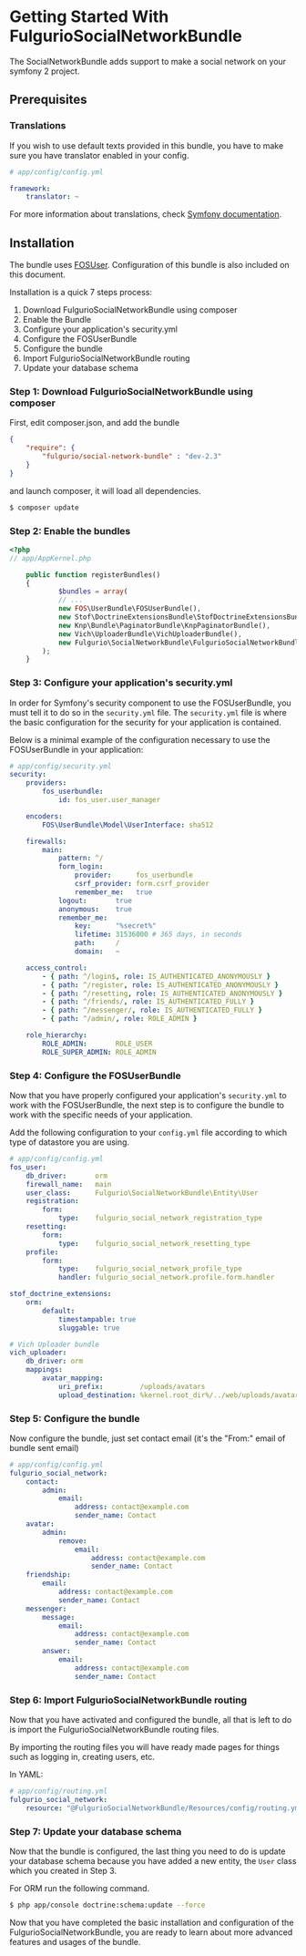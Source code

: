 Getting Started With FulgurioSocialNetworkBundle
================================================

The SocialNetworkBundle adds support to make a social network on your symfony 2
project.

## Prerequisites

### Translations

If you wish to use default texts provided in this bundle, you have to make
sure you have translator enabled in your config.

``` yaml
# app/config/config.yml

framework:
    translator: ~
```

For more information about translations, check [Symfony documentation](http://symfony.com/doc/2.3/book/translation.html).

## Installation

The bundle uses [FOSUser](https://github.com/FriendsOfSymfony/FOSUserBundle).
Configuration of this bundle is also included on this document.

Installation is a quick 7 steps process:

1. Download FulgurioSocialNetworkBundle using composer
2. Enable the Bundle
3. Configure your application's security.yml
4. Configure the FOSUserBundle
5. Configure the bundle
6. Import FulgurioSocialNetworkBundle routing
7. Update your database schema

### Step 1: Download FulgurioSocialNetworkBundle using composer

First, edit composer.json, and add the bundle

``` json
{
    "require": {
        "fulgurio/social-network-bundle" : "dev-2.3"
    }
}
```

and launch composer, it will load all dependencies.

``` bash
$ composer update
```

### Step 2: Enable the bundles

``` php
<?php
// app/AppKernel.php

    public function registerBundles()
    {
            $bundles = array(
            // ...
            new FOS\UserBundle\FOSUserBundle(),
            new Stof\DoctrineExtensionsBundle\StofDoctrineExtensionsBundle(),
            new Knp\Bundle\PaginatorBundle\KnpPaginatorBundle(),
            new Vich\UploaderBundle\VichUploaderBundle(),
            new Fulgurio\SocialNetworkBundle\FulgurioSocialNetworkBundle()
        );
    }
```
### Step 3: Configure your application's security.yml

In order for Symfony's security component to use the FOSUserBundle, you must
tell it to do so in the `security.yml` file. The `security.yml` file is where the
basic configuration for the security for your application is contained.

Below is a minimal example of the configuration necessary to use the FOSUserBundle
in your application:

``` yaml
# app/config/security.yml
security:
    providers:
        fos_userbundle:
            id: fos_user.user_manager

    encoders:
        FOS\UserBundle\Model\UserInterface: sha512

    firewalls:
        main:
            pattern: ^/
            form_login:
                provider:      fos_userbundle
                csrf_provider: form.csrf_provider
                remember_me:   true
            logout:       true
            anonymous:    true
            remember_me:
                key:      "%secret%"
                lifetime: 31536000 # 365 days, in seconds
                path:     /
                domain:   ~

    access_control:
        - { path: ^/login$, role: IS_AUTHENTICATED_ANONYMOUSLY }
        - { path: ^/register, role: IS_AUTHENTICATED_ANONYMOUSLY }
        - { path: ^/resetting, role: IS_AUTHENTICATED_ANONYMOUSLY }
        - { path: ^/friends/, role: IS_AUTHENTICATED_FULLY }
        - { path: ^/messenger/, role: IS_AUTHENTICATED_FULLY }
        - { path: ^/admin/, role: ROLE_ADMIN }

    role_hierarchy:
        ROLE_ADMIN:       ROLE_USER
        ROLE_SUPER_ADMIN: ROLE_ADMIN
```

### Step 4: Configure the FOSUserBundle

Now that you have properly configured your application's `security.yml` to work
with the FOSUserBundle, the next step is to configure the bundle to work with
the specific needs of your application.

Add the following configuration to your `config.yml` file according to which type
of datastore you are using.

``` yaml
# app/config/config.yml
fos_user:
    db_driver:       orm
    firewall_name:   main
    user_class:      Fulgurio\SocialNetworkBundle\Entity\User
    registration:
        form:
            type:    fulgurio_social_network_registration_type
    resetting:
        form:
            type:    fulgurio_social_network_resetting_type
    profile:
        form:
            type:    fulgurio_social_network_profile_type
            handler: fulgurio_social_network.profile.form.handler

stof_doctrine_extensions:
    orm:
        default:
            timestampable: true
            sluggable: true

# Vich Uploader bundle
vich_uploader:
    db_driver: orm
    mappings:
        avatar_mapping:
            uri_prefix:         /uploads/avatars
            upload_destination: %kernel.root_dir%/../web/uploads/avatars
```

### Step 5: Configure the bundle
Now configure the bundle, just set contact email (it's the "From:" email of
bundle sent email)

``` yaml
# app/config/config.yml
fulgurio_social_network:
    contact:
        admin:
            email:
                address: contact@example.com
                sender_name: Contact
    avatar:
        admin:
            remove:
                email:
                    address: contact@example.com
                    sender_name: Contact
    friendship:
        email:
            address: contact@example.com
            sender_name: Contact
    messenger:
        message:
            email:
                address: contact@example.com
                sender_name: Contact
        answer:
            email:
                address: contact@example.com
                sender_name: Contact
```

### Step 6: Import FulgurioSocialNetworkBundle routing

Now that you have activated and configured the bundle, all that is left to do is
import the FulgurioSocialNetworkBundle routing files.

By importing the routing files you will have ready made pages for things such as
logging in, creating users, etc.

In YAML:

``` yaml
# app/config/routing.yml
fulgurio_social_network:
    resource: "@FulgurioSocialNetworkBundle/Resources/config/routing.yml"
```

### Step 7: Update your database schema

Now that the bundle is configured, the last thing you need to do is update your
database schema because you have added a new entity, the `User` class which you
created in Step 3.

For ORM run the following command.

``` bash
$ php app/console doctrine:schema:update --force
```

Now that you have completed the basic installation and configuration of the
FulgurioSocialNetworkBundle, you are ready to learn about more advanced
features and usages of the bundle.
